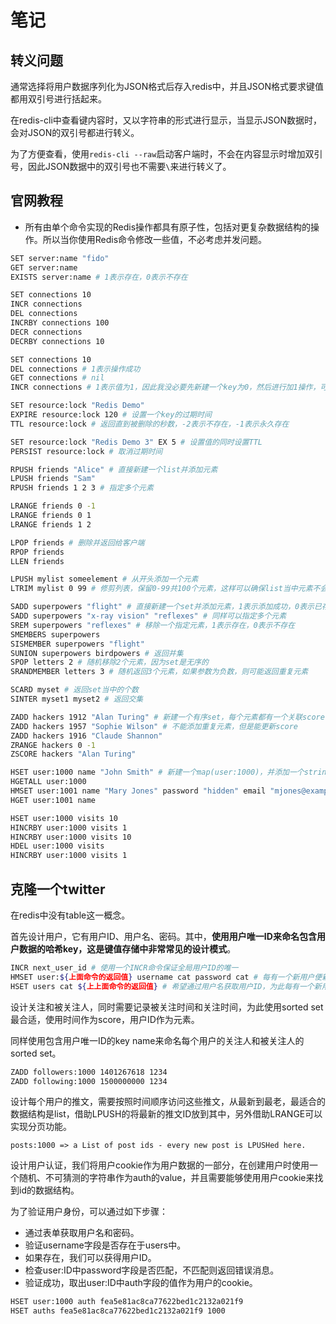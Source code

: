 # 笔记

## 转义问题

通常选择将用户数据序列化为JSON格式后存入redis中，并且JSON格式要求键值都用双引号进行括起来。

在redis-cli中查看键内容时，又以字符串的形式进行显示，当显示JSON数据时，会对JSON的双引号都进行转义。

为了方便查看，使用`redis-cli --raw`启动客户端时，不会在内容显示时增加双引号，因此JSON数据中的双引号也不需要`\`来进行转义了。

## 官网教程

- 所有由单个命令实现的Redis操作都具有原子性，包括对更复杂数据结构的操作。所以当你使用Redis命令修改一些值，不必考虑并发问题。

```bash
SET server:name "fido"
GET server:name
EXISTS server:name # 1表示存在，0表示不存在
```

```bash
SET connections 10
INCR connections
DEL connections
INCRBY connections 100
DECR connections
DECRBY connections 10

SET connections 10
DEL connections # 1表示操作成功
GET connections # nil
INCR connections # 1表示值为1，因此我没必要先新建一个key为0，然后进行加1操作，可以直接进行加1操作，如果key不存在则新建，变成了单命令的原子操作
```

```bash
SET resource:lock "Redis Demo"
EXPIRE resource:lock 120 # 设置一个key的过期时间
TTL resource:lock # 返回直到被删除的秒数，-2表示不存在，-1表示永久存在

SET resource:lock "Redis Demo 3" EX 5 # 设置值的同时设置TTL
PERSIST resource:lock # 取消过期时间
```

```bash
RPUSH friends "Alice" # 直接新建一个list并添加元素
LPUSH friends "Sam"
RPUSH friends 1 2 3 # 指定多个元素

LRANGE friends 0 -1
LRANGE friends 0 1
LRANGE friends 1 2

LPOP friends # 删除并返回给客户端
RPOP friends
LLEN friends

LPUSH mylist someelement # 从开头添加一个元素
LTRIM mylist 0 99 # 修剪列表，保留0-99共100个元素，这样可以确保list当中元素不会超过100个
```

```bash
SADD superpowers "flight" # 直接新建一个set并添加元素，1表示添加成功，0表示已存在无法添加
SADD superpowers "x-ray vision" "reflexes" # 同样可以指定多个元素
SREM superpowers "reflexes" # 移除一个指定元素，1表示存在，0表示不存在
SMEMBERS superpowers
SISMEMBER superpowers "flight"
SUNION superpowers birdpowers # 返回并集
SPOP letters 2 # 随机移除2个元素，因为set是无序的
SRANDMEMBER letters 3 # 随机返回3个元素，如果参数为负数，则可能返回重复元素

SCARD myset # 返回set当中的个数
SINTER myset1 myset2 # 返回交集
```

```bash
ZADD hackers 1912 "Alan Turing" # 新建一个有序set，每个元素都有一个关联score，根据这个score进行排序，score相同则作string比较
ZADD hackers 1957 "Sophie Wilson" # 不能添加重复元素，但是能更新score
ZADD hackers 1916 "Claude Shannon"
ZRANGE hackers 0 -1
ZSCORE hackers "Alan Turing"
```

```bash
HSET user:1000 name "John Smith" # 新建一个map(user:1000)，并添加一个string field及其对应的string value
HGETALL user:1000
HMSET user:1001 name "Mary Jones" password "hidden" email "mjones@example.com" # 新建并添加多个field和value
HGET user:1001 name

HSET user:1000 visits 10
HINCRBY user:1000 visits 1
HINCRBY user:1000 visits 10
HDEL user:1000 visits
HINCRBY user:1000 visits 1
```

## 克隆一个twitter

在redis中没有table这一概念。

首先设计用户，它有用户ID、用户名、密码。其中，**使用用户唯一ID来命名包含用户数据的哈希key，这是键值存储中非常常见的设计模式**。

```bash
INCR next_user_id # 使用一个INCR命令保证全局用户ID的唯一
HMSET user:${上面命令的返回值} username cat password cat # 每有一个新用户便新建一个user:ID的map，存储用户名及密码
HSET users cat ${上上面命令的返回值} # 希望通过用户名获取用户ID，为此每有一个新用户，便向users这个map中放入用户名及对应ID
```

设计关注和被关注人，同时需要记录被关注时间和关注时间，为此使用sorted set最合适，使用时间作为score，用户ID作为元素。

同样使用包含用户唯一ID的key name来命名每个用户的关注人和被关注人的sorted set。

```bash
ZADD followers:1000 1401267618 1234
ZADD following:1000 1500000000 1234
```

设计每个用户的推文，需要按照时间顺序访问这些推文，从最新到最老，最适合的数据结构是list，借助LPUSH的将最新的推文ID放到其中，另外借助LRANGE可以实现分页功能。

```text
posts:1000 => a List of post ids - every new post is LPUSHed here.
```

设计用户认证，我们将用户cookie作为用户数据的一部分，在创建用户时使用一个随机、不可猜测的字符串作为auth的value，并且需要能够使用用户cookie来找到id的数据结构。

为了验证用户身份，可以通过如下步骤：

- 通过表单获取用户名和密码。
- 验证username字段是否存在于users中。
- 如果存在，我们可以获得用户ID。
- 检查user:ID中password字段是否匹配，不匹配则返回错误消息。
- 验证成功，取出user:ID中auth字段的值作为用户的cookie。

```bash
HSET user:1000 auth fea5e81ac8ca77622bed1c2132a021f9
HSET auths fea5e81ac8ca77622bed1c2132a021f9 1000
```
